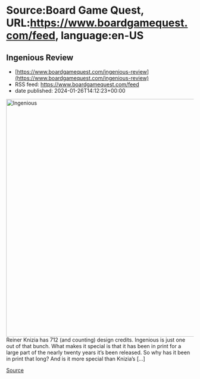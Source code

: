 # Source:Board Game Quest, URL:https://www.boardgamequest.com/feed, language:en-US

## Ingenious Review
 - [https://www.boardgamequest.com/ingenious-review](https://www.boardgamequest.com/ingenious-review)
 - RSS feed: https://www.boardgamequest.com/feed
 - date published: 2024-01-26T14:12:23+00:00

<img alt="Ingenious" class="webfeedsFeaturedVisual not-transparent wp-post-image" height="640" src="https://www.boardgamequest.com/wp-content/uploads/2023/12/Ingenious-1024x1024.webp" width="640" />Reiner Knizia has 712 (and counting) design credits. Ingenious is just one out of that bunch. What makes it special is that it has been in print for a large part of the nearly twenty years it’s been released. So why has it been in print that long? And is it more special than Knizia’s [&#8230;]
<p><a href="https://www.boardgamequest.com/ingenious-review/" rel="nofollow">Source</a></p>

